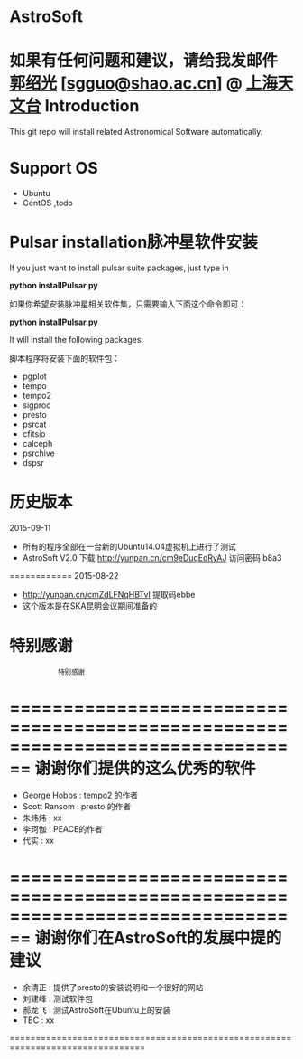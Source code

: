 # AstroSoft

如果有任何问题和建议，请给我发邮件 [郭绍光](http://guoshaoguang.com/blog) [sgguo@shao.ac.cn] @ [上海天文台](http://www.shao.ac.cn)
Introduction
================
This git repo will install related Astronomical Software automatically.

Support OS
================
 - Ubuntu
 - CentOS ,todo

**Pulsar installation脉冲星软件安装**
======================
If you just want to install pulsar suite packages, just type in 

**python installPulsar.py**

如果你希望安装脉冲星相关软件集，只需要输入下面这个命令即可：

**python installPulsar.py**

It will install the following packages:

脚本程序将安装下面的软件包：
- pgplot
- tempo
- tempo2
- sigproc
- presto
- psrcat
- cfitsio
- calceph
- psrchive
- dspsr

**历史版本**
===========
2015-09-11
- 所有的程序全部在一台新的Ubuntu14.04虚拟机上进行了测试
- AstroSoft V2.0 下载 http://yunpan.cn/cm9eDuqEdRyAJ  访问密码 b8a3 

============
2015-08-22
- http://yunpan.cn/cmZdLFNqHBTvI 提取码ebbe 
- 这个版本是在SKA昆明会议期间准备的


**特别感谢**
================================================================================
				特别感谢		
================================================================================
				谢谢你们提供的这么优秀的软件		
================================================================================
- George Hobbs 	 :	tempo2 的作者
- Scott Ransom 	 :	presto 的作者
- 朱炜炜       	 :	xx 
- 李珂伽       	 :	PEACE的作者
- 代实         	 :	xx 

================================================================================
				谢谢你们在AstroSoft的发展中提的建议		
================================================================================
- 余清正       	 :	提供了presto的安装说明和一个很好的网站
- 刘建峰       	 :	测试软件包 
- 郝龙飞       	 :	测试AstroSoft在Ubuntu上的安装
- TBC          	 :	xx 

================================================================================
